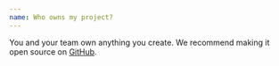 ```yaml
---
name: Who owns my project?
---
```


You and your team own anything you create. We recommend making it open source on <a href="https://github.com" target="_blank">GitHub</a>.